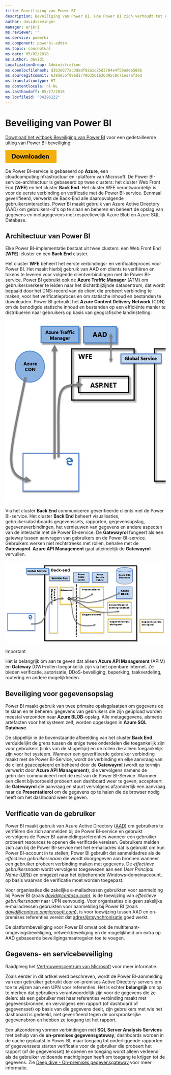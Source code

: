 ```yaml
---
title: Beveiliging van Power BI
description: Beveiliging van Power BI. Hoe Power BI zich verhoudt tot Azure Active Directory en andere Azure-services. Dit onderwerp bevat ook een koppeling naar een witboek dat uitgebreider op het onderwerp ingaat.
author: davidiseminger
manager: erikri
ms.reviewer: ''
ms.service: powerbi
ms.component: powerbi-admin
ms.topic: conceptual
ms.date: 05/02/2018
ms.author: davidi
LocalizationGroup: Administration
ms.openlocfilehash: d3b3e077ac3dadf92a1c25d3704a4f59adea588b
ms.sourcegitcommit: 638de55f996d177063561b36d95c8c71ea7af3ed
ms.translationtype: HT
ms.contentlocale: nl-NL
ms.lasthandoff: 05/17/2018
ms.locfileid: "34296222"
---
```

# <a name="power-bi-security"></a>Beveiliging van Power BI
[Download het witboek Beveiliging van Power BI](http://go.microsoft.com/fwlink/?LinkId=829185) voor een gedetailleerde uitleg van Power BI-beveiliging:

[![](media/service-admin-power-bi-security/pbi_security_01.png)](http://go.microsoft.com/fwlink/?LinkId=829185)

De Power BI-service is gebaseerd op **Azure**, een cloudcomputinginfrastructuur en -platform van Microsoft. De Power BI-service-architectuur is gebaseerd op twee clusters: het cluster Web Front End (**WFE**) en het cluster **Back End**. Het cluster WFE verantwoordelijk is voor de eerste verbinding en verificatie met de Power BI-service. Eenmaal geverifieerd, verwerkt de Back-End alle daaropvolgende gebruikersinteracties. Power BI maakt gebruik van Azure Active Directory (AAD) om gebruikers-id's op te slaan en beheren en beheert de opslag van gegevens en metagegevens met respectievelijk Azure Blob en Azure SQL Database.

## <a name="power-bi-architecture"></a>Architectuur van Power BI
Elke Power BI-implementatie bestaat uit twee clusters: een Web Front End (**WFE**)-cluster en een **Back End** cluster.

Het cluster **WFE** beheert het eerste verbindings- en verificatieproces voor Power BI. Het maakt hierbij gebruik van AAD om clients te verifiëren en tokens te leveren voor volgende clientverbindingen met de Power BI-service. Power BI gebruikt ook de **Azure Traffic Manager** (ATM) om gebruikersverkeer te leiden naar het dichtstbijzijnde datacentrum, dat wordt bepaald door het DNS-record van de client die probeert verbinding te maken, voor het verificatieproces en om statische inhoud en bestanden te downloaden. Power BI gebruikt het **Azure Content Delivery Network** (CDN) om de benodigde statische inhoud en bestanden op een efficiënte manier te distribueren naar gebruikers op basis van geografische landinstelling.

![](media/service-admin-power-bi-security/pbi_security_v2_wfe.png)

Via het cluster **Back End** communiceren geverifieerde clients met de Power BI-service. Het cluster **Back End** beheert visualisaties, gebruikersdashboards gegevenssets, rapporten, gegevensopslag, gegevensverbindingen, het vernieuwen van gegevens en andere aspecten van de interactie met de Power BI-service. De **Gatewayrol** fungeert als een gateway tussen aanvragen van gebruikers en de Power BI-service. Gebruikers werken niet rechtstreeks met rollen, behalve met de **Gatewayrol**. **Azure API Management** gaat uiteindelijk de **Gatewayrol** vervullen.

![](media/service-admin-power-bi-security/pbi_security_v2_backend_updated.png)

> [!IMPORTANT]
> Het is belangrijk om aan te geven dat alleen **Azure API Management** (APIM) en **Gateway** (GW)-rollen toegankelijk zijn via het openbare internet. Ze bieden verificatie, autorisatie, DDoS-beveiliging, beperking, taakverdeling, routering en andere mogelijkheden.
> 
> 

## <a name="data-storage-security"></a>Beveiliging voor gegevensopslag
Power BI maakt gebruik van twee primaire opslagplaatsen om gegevens op te slaan en te beheren: gegevens van gebruikers die zijn geüpload worden meestal verzonden naar **Azure BLOB**-opslag. Alle metagegevens, alsmede artefacten voor het systeem zelf, worden opgeslagen in  **Azure SQL Database**.

De stippellijn in de bovenstaande afbeelding van het cluster **Back End** verduidelijkt de grens tussen de enige twee onderdelen die toegankelijk zijn voor gebruikers (links van de stippellijn) en de rollen die alleen toegankelijk zijn voor het systeem. Wanneer een geverifieerde gebruiker verbinding maakt met de Power BI-Service, wordt de verbinding en elke aanvraag van de client geaccepteerd en beheerd door de **Gatewayrol** (wordt op termijn verwerkt door **Azure API Management**), die vervolgens namens de gebruiker communiceert met de rest van de Power BI-Service. Wanneer een client bijvoorbeeld probeert een dashboard weer te geven, accepteert de **Gatewayrol** die aanvraag en stuurt vervolgens afzonderlijk een aanvraag naar de **Presentatierol** om de gegevens op te halen die de browser nodig heeft om het dashboard weer te geven.

## <a name="user-authentication"></a>Verificatie van de gebruiker
Power BI maakt gebruik van Azure Active Directory ([AAD](http://azure.microsoft.com/services/active-directory/)) om gebruikers te verifiëren die zich aanmelden bij de Power BI-service en gebruikt vervolgens de Power BI-aanmeldingsreferenties wanneer een gebruiker probeert resources te openen die verificatie vereisen. Gebruikers melden zich aan bij de Power BI-service met het e-mailadres dat is gebruikt om hun Power BI-account in te stellen; Power BI gebruikt dat aanmeldadres als de *effectieve gebruikersnaam* die wordt doorgegeven aan bronnen wanneer een gebruiker probeert verbinding maken met gegevens. De *effectieve gebruikersnaam* wordt vervolgens toegewezen aan een *User Principal Name* ([UPN](https://msdn.microsoft.com/library/windows/desktop/aa380525\(v=vs.85\).aspx)) en omgezet naar het bijbehorende Windows-domeinaccount, op basis waarvan de verificatie moet worden toegepast.

Voor organisaties die zakelijke e-mailadressen gebruikten voor aanmelding bij Power BI (zoals *david@contoso.com*), is de toewijzing van *effectieve gebruikersnaam* naar UPN eenvoudig. Voor organisaties die geen zakelijke e-mailadressen gebruikten voor aanmelding bij Power BI (zoals *david@contoso.onmicrosoft.com*), is voor toewijzing tussen AAD en on-premises referenties vereist dat [adreslijstsynchronisatie](https://technet.microsoft.com/library/jj573653.aspx) goed werkt.

De platformbeveiliging voor Power BI omvat ook de multitenant-omgevingsbeveiliging, netwerkbeveiliging en de mogelijkheid om extra op AAD gebaseerde beveiligingsmaatregelen toe te voegen.

## <a name="data-and-service-security"></a>Gegevens- en servicebeveiliging
Raadpleeg het [Vertrouwenscentrum van Microsoft](https://www.microsoft.com/trustcenter) voor meer informatie.

Zoals eerder in dit artikel werd beschreven, wordt de Power BI-aanmelding van een gebruiker gebruikt door on-premises Active Directory-servers om toe te wijzen aan een UPN voor referenties. Het is echter **belangrijk** om op te merken dat gebruikers verantwoordelijk zijn voor de gegevens die ze delen: als een gebruiker met haar referenties verbinding maakt met gegevensbronnen, en vervolgens een rapport (of dashboard of gegevensset) op basis van die gegevens deelt, zijn gebruikers met wie het dashboard is gedeeld, niet geverifieerd tegen de oorspronkelijke gegevensbron en hebben ze toegang tot het rapport.

Een uitzondering vormen verbindingen met **SQL Server Analysis Services** met behulp van de **on-premises gegevensgateway**; dashboards worden in de cache geplaatst in Power BI, maar toegang tot onderliggende rapporten of gegevenssets starten verificatie voor de gebruiker die probeert het rapport (of de gegevensset) te openen en toegang wordt alleen verleend als de gebruiker voldoende machtigingen heeft om toegang te krijgen tot de gegevens. Zie [Deep dive - On-premises gegevensgateway](service-gateway-onprem-indepth.md) voor meer informatie.

